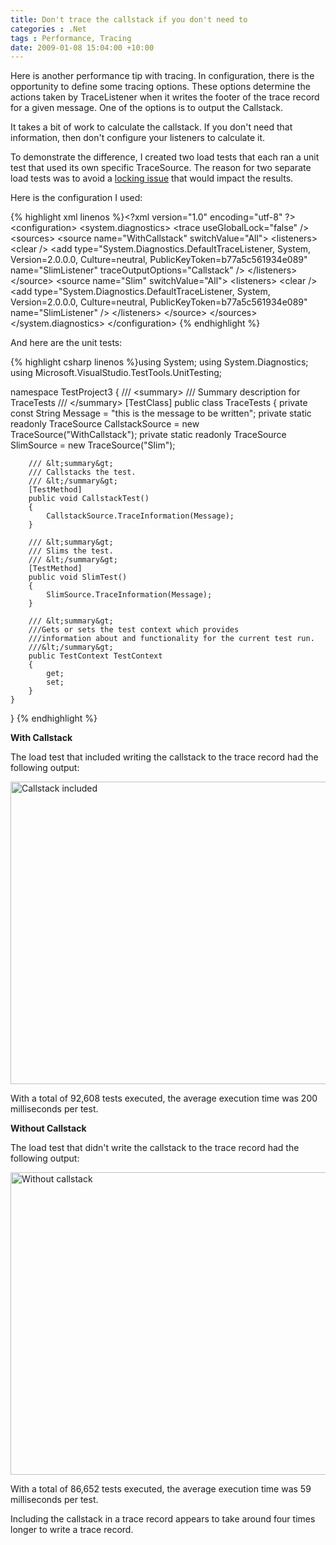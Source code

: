```yaml
---
title: Don't trace the callstack if you don't need to
categories : .Net
tags : Performance, Tracing
date: 2009-01-08 15:04:00 +10:00
---
```


<p>Here is another performance tip with tracing. In configuration, there is the opportunity to define some tracing options. These options determine the actions taken by TraceListener when it writes the footer of the trace record for a given message. One of the options is to output the Callstack. </p>  <p>It takes a bit of work to calculate the callstack. If you don't need that information, then don't configure your listeners to calculate it. </p>  <p>To demonstrate the difference, I created two load tests that each ran a unit test that used its own specific TraceSource. The reason for two separate load tests was to avoid a <a href="/post/2009/01/08/Disable-Trace-UseGlobalLock-For-Better-Tracing-Performance.aspx">locking issue</a> that would impact the results. </p>  <p>Here is the configuration I used: </p>  <div style="padding-bottom: 0px; margin: 0px; padding-left: 0px; padding-right: 0px; display: inline; float: none; padding-top: 0px" id="scid:812469c5-0cb0-4c63-8c15-c81123a09de7:e03edb2e-c075-4b9e-835e-8befff110862" class="wlWriterEditableSmartContent">{% highlight xml linenos %}&lt;?xml version="1.0" encoding="utf-8" ?&gt; 
&lt;configuration&gt; 
  &lt;system.diagnostics&gt; 
    &lt;trace useGlobalLock="false" /&gt; 
    &lt;sources&gt; 
      &lt;source name="WithCallstack" 
              switchValue="All"&gt; 
        &lt;listeners&gt; 
          &lt;clear /&gt; 
          &lt;add type="System.Diagnostics.DefaultTraceListener, System, Version=2.0.0.0, Culture=neutral, PublicKeyToken=b77a5c561934e089" 
              name="SlimListener" 
              traceOutputOptions="Callstack" /&gt; 
        &lt;/listeners&gt; 
      &lt;/source&gt; 
      &lt;source name="Slim" 
              switchValue="All"&gt; 
        &lt;listeners&gt; 
          &lt;clear /&gt; 
          &lt;add type="System.Diagnostics.DefaultTraceListener, System, Version=2.0.0.0, Culture=neutral, PublicKeyToken=b77a5c561934e089" 
              name="SlimListener" /&gt; 
        &lt;/listeners&gt; 
      &lt;/source&gt; 
    &lt;/sources&gt; 
  &lt;/system.diagnostics&gt; 
&lt;/configuration&gt; 
{% endhighlight %}</div>

<p>And here are the unit tests: </p>

<div style="padding-bottom: 0px; margin: 0px; padding-left: 0px; padding-right: 0px; display: inline; float: none; padding-top: 0px" id="scid:812469c5-0cb0-4c63-8c15-c81123a09de7:0c94089a-45eb-4922-8a7c-c5d08f6b5e48" class="wlWriterEditableSmartContent">{% highlight csharp linenos %}using System; 
using System.Diagnostics; 
using Microsoft.VisualStudio.TestTools.UnitTesting; 

namespace TestProject3 
{ 
    /// &lt;summary&gt; 
    /// Summary description for TraceTests 
    /// &lt;/summary&gt; 
    [TestClass] 
    public class TraceTests 
    { 
        private const String Message = "this is the message to be written"; 
        private static readonly TraceSource CallstackSource = new TraceSource("WithCallstack"); 
        private static readonly TraceSource SlimSource = new TraceSource("Slim"); 

        /// &lt;summary&gt; 
        /// Callstacks the test. 
        /// &lt;/summary&gt; 
        [TestMethod] 
        public void CallstackTest() 
        { 
            CallstackSource.TraceInformation(Message); 
        } 

        /// &lt;summary&gt; 
        /// Slims the test. 
        /// &lt;/summary&gt; 
        [TestMethod] 
        public void SlimTest() 
        { 
            SlimSource.TraceInformation(Message); 
        } 

        /// &lt;summary&gt; 
        ///Gets or sets the test context which provides 
        ///information about and functionality for the current test run. 
        ///&lt;/summary&gt; 
        public TestContext TestContext 
        { 
            get; 
            set; 
        } 
    } 
} 
{% endhighlight %}</div>

<p><strong>With Callstack</strong> </p>

<p>The load test that included writing the callstack to the trace record had the following output: </p>

<p><a href="//blogfiles/WindowsLiveWriter/Donttracethecallstackifyoudontneedto_D15F/image_8.png"><img style="border-right-width: 0px; border-top-width: 0px; border-bottom-width: 0px; border-left-width: 0px" border="0" alt="Callstack included" src="//blogfiles/WindowsLiveWriter/Donttracethecallstackifyoudontneedto_D15F/image_thumb_3.png" width="636" height="484" /></a> </p>

<p>With a total of 92,608 tests executed, the average execution time was 200 milliseconds per test. </p>

<p><strong>Without Callstack</strong> </p>

<p>The load test that didn't write the callstack to the trace record had the following output: </p>

<p><a href="//blogfiles/WindowsLiveWriter/Donttracethecallstackifyoudontneedto_D15F/image_6.png"><img style="border-right-width: 0px; border-top-width: 0px; border-bottom-width: 0px; border-left-width: 0px" border="0" alt="Without callstack" src="//blogfiles/WindowsLiveWriter/Donttracethecallstackifyoudontneedto_D15F/image_thumb_2.png" width="638" height="484" /></a> </p>

<p>With a total of 86,652 tests executed, the average execution time was 59 milliseconds per test. </p>

<p>Including the callstack in a trace record appears to take around four times longer to write a trace record. </p>
